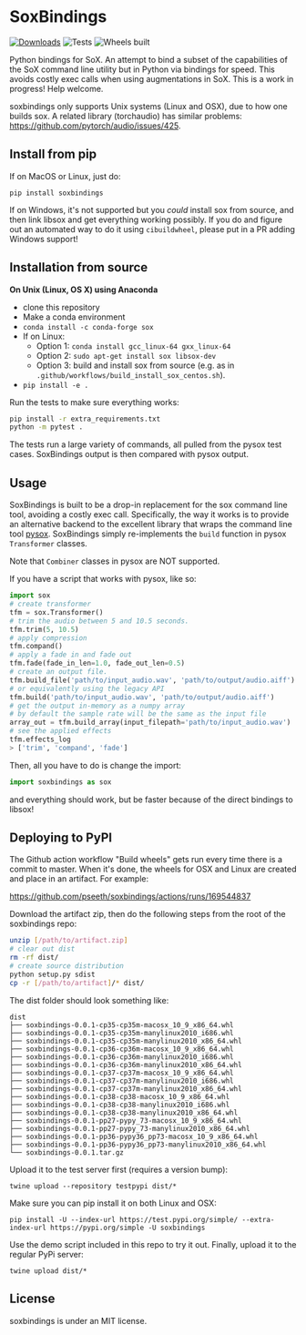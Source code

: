 SoxBindings
==============

[![Downloads](https://pepy.tech/badge/soxbindings)](https://pepy.tech/project/soxbindings)
![Tests](https://github.com/pseeth/soxbindings/workflows/Run%20tests/badge.svg)
![Wheels built](https://github.com/pseeth/soxbindings/workflows/Build%20wheels/badge.svg)

Python bindings for SoX. An attempt to bind a subset of the capabilities of
the SoX command line utility but in Python via bindings for speed. This 
avoids costly exec calls when using augmentations in SoX. This is a
work in progress! Help welcome.

soxbindings only supports Unix systems (Linux and OSX), due to how
one builds sox. A related library (torchaudio) has similar problems:
https://github.com/pytorch/audio/issues/425.

Install from pip
----------------

If on MacOS or Linux, just do:

`pip install soxbindings`

If on Windows, it's not supported but you *could* install sox from source, 
and then link libsox and get everything working possibly. If you do and figure
out an automated way to do it using `cibuildwheel`, please put in a PR adding
Windows support!

Installation from source
------------------------

**On Unix (Linux, OS X) using Anaconda**

 - clone this repository
 - Make a conda environment
 - `conda install -c conda-forge sox`
 - If on Linux: 
    - Option 1: `conda install gcc_linux-64 gxx_linux-64`
    - Option 2: `sudo apt-get install sox libsox-dev`
    - Option 3: build and install sox from source (e.g. as in `.github/workflows/build_install_sox_centos.sh`).
 - `pip install -e .`

Run the tests to make sure everything works:

```bash
pip install -r extra_requirements.txt
python -m pytest .
```

The tests run a large variety of commands, all pulled from the pysox test 
cases. SoxBindings output is then compared with pysox output.

Usage
------

SoxBindings is built to be a drop-in replacement for the sox command
line tool, avoiding a costly exec call. Specifically, the way it works
is to provide an alternative backend to the excellent library that wraps
the command line tool [pysox](https://github.com/rabitt/pysox). SoxBindings
simply re-implements the `build` function in pysox `Transformer` classes. 

Note that `Combiner` classes in pysox are NOT supported.

If you have a script that works with pysox, like so:

```python
import sox
# create transformer
tfm = sox.Transformer()
# trim the audio between 5 and 10.5 seconds.
tfm.trim(5, 10.5)
# apply compression
tfm.compand()
# apply a fade in and fade out
tfm.fade(fade_in_len=1.0, fade_out_len=0.5)
# create an output file.
tfm.build_file('path/to/input_audio.wav', 'path/to/output/audio.aiff')
# or equivalently using the legacy API
tfm.build('path/to/input_audio.wav', 'path/to/output/audio.aiff')
# get the output in-memory as a numpy array
# by default the sample rate will be the same as the input file
array_out = tfm.build_array(input_filepath='path/to/input_audio.wav')
# see the applied effects
tfm.effects_log
> ['trim', 'compand', 'fade']
```

Then, all you have to do is change the import:

```python
import soxbindings as sox
```

and everything should work, but be faster because of the direct bindings
to libsox!

Deploying to PyPI
-----------------

The Github action workflow "Build wheels" gets run every time there is a commit
to master. When it's done, the wheels for OSX and Linux are created and place in
an artifact. For example:

https://github.com/pseeth/soxbindings/actions/runs/169544837

Download the artifact zip, then do the following steps from the root of the
soxbindings repo:

```bash
unzip [/path/to/artifact.zip]
# clear out dist
rm -rf dist/
# create source distribution
python setup.py sdist
cp -r [/path/to/artifact]/* dist/
```

The dist folder should look something like:

```
dist
├── soxbindings-0.0.1-cp35-cp35m-macosx_10_9_x86_64.whl
├── soxbindings-0.0.1-cp35-cp35m-manylinux2010_i686.whl
├── soxbindings-0.0.1-cp35-cp35m-manylinux2010_x86_64.whl
├── soxbindings-0.0.1-cp36-cp36m-macosx_10_9_x86_64.whl
├── soxbindings-0.0.1-cp36-cp36m-manylinux2010_i686.whl
├── soxbindings-0.0.1-cp36-cp36m-manylinux2010_x86_64.whl
├── soxbindings-0.0.1-cp37-cp37m-macosx_10_9_x86_64.whl
├── soxbindings-0.0.1-cp37-cp37m-manylinux2010_i686.whl
├── soxbindings-0.0.1-cp37-cp37m-manylinux2010_x86_64.whl
├── soxbindings-0.0.1-cp38-cp38-macosx_10_9_x86_64.whl
├── soxbindings-0.0.1-cp38-cp38-manylinux2010_i686.whl
├── soxbindings-0.0.1-cp38-cp38-manylinux2010_x86_64.whl
├── soxbindings-0.0.1-pp27-pypy_73-macosx_10_9_x86_64.whl
├── soxbindings-0.0.1-pp27-pypy_73-manylinux2010_x86_64.whl
├── soxbindings-0.0.1-pp36-pypy36_pp73-macosx_10_9_x86_64.whl
├── soxbindings-0.0.1-pp36-pypy36_pp73-manylinux2010_x86_64.whl
└── soxbindings-0.0.1.tar.gz
```

Upload it to the test server first (requires a version bump):

```
twine upload --repository testpypi dist/*
```

Make sure you can pip install it on both Linux and OSX:

```
pip install -U --index-url https://test.pypi.org/simple/ --extra-index-url https://pypi.org/simple -U soxbindings
```

Use the demo script included in this repo to try it out. 
Finally, upload it to the regular PyPi server:

```
twine upload dist/*
```


License
-------

soxbindings is under an MIT license.

